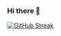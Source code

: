 ### Hi there 👋

[![GitHub Streak](https://streak-stats.demolab.com/?user=lytDARK&theme=blue-green&locale=zh_Hans)](https://git.io/streak-stats)

<!--
**lytDARK/lytDARK** is a ✨ _special_ ✨ repository because its `README.md` (this file) appears on your GitHub profile.

Here are some ideas to get you started:

- 🔭 I’m currently working on ...
- 🌱 I’m currently learning ...
- 👯 I’m looking to collaborate on ...
- 🤔 I’m looking for help with ...
- 💬 Ask me about ...
- 📫 How to reach me: ...
- 😄 Pronouns: ...
- ⚡ Fun fact: ...
-->
